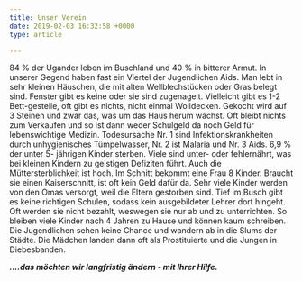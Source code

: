 ```yaml
---
title: Unser Verein
date: 2019-02-03 16:32:58 +0000
type: article

---
```

84 % der Ugander leben im Buschland und 40 % in bitterer Armut. In unserer Gegend haben fast ein Viertel der Jugendlichen Aids. Man lebt in sehr kleinen Häuschen, die mit alten Wellblechstücken oder Gras belegt sind. Fenster gibt es keine oder sie sind zugenagelt. Vielleicht gibt es 1-2 Bett-gestelle, oft gibt es nichts, nicht einmal Wolldecken. Gekocht wird auf 3 Steinen und zwar das, was um das Haus herum wächst. Oft bleibt nichts zum Verkaufen und so ist dann weder Schulgeld da noch Geld für lebenswichtige Medizin. Todesursache Nr. 1 sind Infektionskrankheiten durch unhygienisches Tümpelwasser, Nr. 2 ist Malaria und Nr. 3 Aids. 6,9 % der unter 5- jährigen Kinder sterben. Viele sind unter- oder fehlernährt, was bei kleinen Kindern zu geistigen Defiziten führt. Auch die Müttersterblichkeit ist hoch. Im Schnitt bekommt eine Frau 8 Kinder. Braucht sie einen Kaiserschnitt, ist oft kein Geld dafür da. Sehr viele Kinder werden von den Omas versorgt, weil die Eltern gestorben sind. Tief im Busch gibt es keine richtigen Schulen, sodass kein ausgebildeter Lehrer dort hingeht. Oft werden sie nicht bezahlt, weswegen sie nur ab und zu unterrichten. So bleiben viele Kinder nach 4 Jahren zu Hause und können kaum schreiben. Die Jugendlichen sehen keine Chance und wandern ab in die Slums der Städte. Die Mädchen landen dann oft als Prostituierte und die Jungen in Diebesbanden.

**_....das möchten wir langfristig ändern - mit Ihrer Hilfe._**